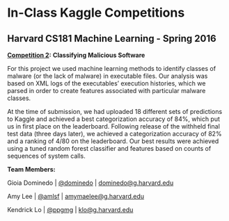 # In-Class Kaggle Competitions

## Harvard CS181 Machine Learning - Spring 2016

**[Competition 2](https://inclass.kaggle.com/c/cs181-s16-classifying-malicious-software):** **Classifying Malicious Software**

For this project we used machine learning methods to identify classes of malware (or the lack of malware) in executable files. Our analysis was based on XML logs of the executables’ execution histories, which we parsed in order to create features associated with particular malware classes.

At the time of submission, we had uploaded 18 different sets of predictions to Kaggle and achieved a best categorization accuracy of 84%, which put us in first place on the leaderboard. Following release of the withheld final test data (three days later), we achieved a categorization accuracy of 82% and a ranking of 4/80 on the leaderboard. Our best results were achieved using a tuned random forest classifier and features based on counts of sequences of system calls.



**Team Members:**

Gioia Dominedo  |  [@dominedo](https://github.com/dominedo)  |  dominedo@g.harvard.edu

Amy Lee  |  [@amlsf](https://github.com/amlsf)  |  amymaelee@g.harvard.edu

Kendrick Lo  |  [@ppgmg](https://github.com/ppgmg)  |  klo@g.harvard.edu
